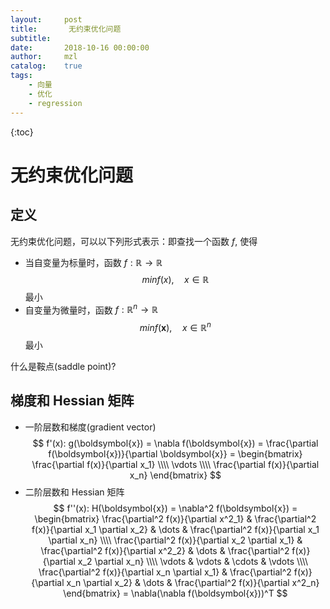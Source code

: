 ```yaml
---
layout:     post
title:       无约束优化问题
subtitle:   
date:       2018-10-16 00:00:00
author:     mzl
catalog:    true
tags:
    - 向量
    - 优化
    - regression
---
```


{:toc}

#  无约束优化问题
## 定义

无约束优化问题，可以以下列形式表示：即查找一个函数 $f$, 使得

- 当自变量为标量时，函数 $f: \mathbb{R} \rightarrow \mathbb{R}$
$$
min f(x), \quad x \in \mathbb{R}
$$ 最小
- 自变量为微量时，函数 $f: \mathbb{R}^n \rightarrow \mathbb{R}$
$$
min f(\boldsymbol{x}), \quad x \in \mathbb{R}^n
$$ 最小

什么是鞍点(saddle point)?

## 梯度和 Hessian 矩阵

- 一阶层数和梯度(gradient vector)
$$
f'(x): g(\boldsymbol{x}) = \nabla f(\boldsymbol{x}) = \frac{\partial f(\boldsymbol{x})}{\partial \boldsymbol{x}} = \begin{bmatrix}
\frac{\partial f(x)}{\partial x_1} \\\\
\vdots \\\\
\frac{\partial f(x)}{\partial x_n}
\end{bmatrix}
$$
- 二阶层数和 Hessian 矩阵
$$
f''(x): H(\boldsymbol{x}) = \nabla^2 f(\boldsymbol{x}) = \begin{bmatrix}
\frac{\partial^2 f(x)}{\partial x^2_1} & \frac{\partial^2 f(x)}{\partial x_1 \partial x_2} & \dots & \frac{\partial^2 f(x)}{\partial x_1 \partial x_n} \\\\
\frac{\partial^2 f(x)}{\partial x_2 \partial x_1} & \frac{\partial^2 f(x)}{\partial x^2_2} & \dots & \frac{\partial^2 f(x)}{\partial x_2 \partial x_n} \\\\
\vdots                                            & \vdots                                 & \cdots & \vdots \\\\
\frac{\partial^2 f(x)}{\partial x_n \partial x_1} & \frac{\partial^2 f(x)}{\partial x_n \partial x_2} & \dots & \frac{\partial^2 f(x)}{\partial x^2_n}
\end{bmatrix} = \nabla(\nabla f(\boldsymbol{x}))^T
$$
